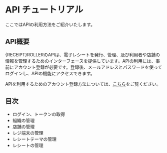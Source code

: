 # API チュートリアル

ここではAPIの利用方法をご紹介いたします。

## API概要

{RECEIPT}ROLLERのAPIは、電子レシートを発行、管理、及び利用者や店舗の情報を管理するためのインターフェースを提供しています。APIの利用には、事前にアカウント登録が必要です。登録後、メールアドレスとパスワードを使ってログインし、APIの機能にアクセスできます。

APIを利用するためのアカウント登録方法については、[こちら](https://business.receiptroller.com/identity/account/register?culture=ja)をご覧ください。

## 目次

- ログイン、トークンの取得
- 組織の管理
- 店舗の管理
- レジ端末の管理
- レシートテーマの管理
- レシートの管理
